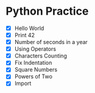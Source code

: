 # Python Practice

- [X] Hello World
- [X] Print 42
- [X] Number of seconds in a year
- [X] Using Operators
- [X] Characters Counting
- [X] Fix Indentation
- [X] Square Numbers
- [X] Powers of Two
- [X] Import
